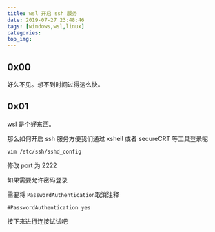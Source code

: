 ```yaml
---
title: wsl 开启 ssh 服务
date: 2019-07-27 23:48:46
tags: [windows,wsl,linux]
categories:
top_img:
---
```


## 0x00

好久不见。想不到时间过得这么快。

<!--more-->

## 0x01

[wsl](https://docs.microsoft.com/en-us/windows/wsl/about) 是个好东西。


那么如何开启 ssh 服务方便我们通过 xshell 或者 secureCRT 等工具登录呢

`vim /etc/ssh/sshd_config`

修改 port 为 2222

如果需要允许密码登录

需要将 `PasswordAuthentication`取消注释 

`#PasswordAuthentication yes`

接下来进行连接试试吧

